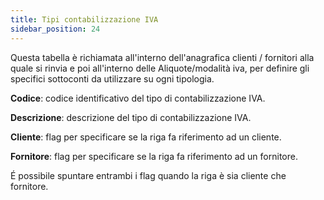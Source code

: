 ```yaml
---
title: Tipi contabilizzazione IVA
sidebar_position: 24
---
```

Questa tabella è richiamata all'interno dell'anagrafica clienti / fornitori alla quale si rinvia e poi all'interno delle Aliquote/modalità iva, per definire gli specifici sottoconti da utilizzare su ogni tipologia.


**Codice**: codice identificativo del tipo di contabilizzazione IVA.

**Descrizione**: descrizione del tipo di contabilizzazione IVA.

**Cliente**: flag per specificare se la riga fa riferimento ad un cliente.

**Fornitore**: flag per specificare se la riga fa riferimento ad un fornitore.

É possibile spuntare entrambi i flag quando la riga è sia cliente che fornitore.






